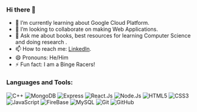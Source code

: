 ### Hi there 👋



- 🔭 I’m currently learning about Google Cloud Platform. 
- 👯 I’m looking to collaborate on making Web Applications.
- 💬 Ask me about books, best resources for learning Computer Science and doing research .
- 📫 How to reach me: [LinkedIn](https://www.linkedin.com/in/aman-singh-bhogal-002914195/).
- 😄 Pronouns: He/Him
- ⚡ Fun fact: I am a Binge Racers!



<h3 align="left">Languages and Tools:</h3>

![C++](https://img.shields.io/badge/-C++-00599C?style=flat-square&logo=cplusplus)
![MongoDB](https://img.shields.io/badge/MongoDB-white?style=flat-square&logo=mongodb)
![Express](https://img.shields.io/badge/Express.Js-red?style=flat-square&logo=express)
![React.Js](https://img.shields.io/badge/React.Js-232F7E?style=flat-square&logo=react)
![Node.Js](https://img.shields.io/badge/Node.Js-232F7E?style=flat-square&logo=nodedotjs)
![HTML5](https://img.shields.io/badge/-HTML5-E34F26?style=flat-square&logo=html5&logoColor=white)
![CSS3](https://img.shields.io/badge/-CSS3-1572B6?style=flat-square&logo=css3)
![JavaScript](https://img.shields.io/badge/-JavaScript-white?style=plastic&logo=javascript)
![FireBase](https://img.shields.io/badge/-FireBase-orrange?style=plastic&logo=firebase)
![MySQL](https://img.shields.io/badge/-SQL-yellow?style=plastic&logo=Microsoft-SQL-Server)
![Git](https://img.shields.io/badge/-Git-black?style=flat-square&logo=git)
![GitHub](https://img.shields.io/badge/-GitHub-grey?style=flat-square&logo=github)   
